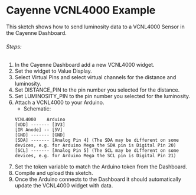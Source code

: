 # Cayenne VCNL4000 Example

This sketch shows how to send luminosity data to a VCNL4000 Sensor in the Cayenne Dashboard.

###### Steps:
1. In the Cayenne Dashboard add a new VCNL4000 widget.
2. Set the widget to Value Display.
3. Select Virtual Pins and select virtual channels for the distance and luminosity.
4. Set DISTANCE_PIN to the pin number you selected for the distance.
5. Set LUMINOSITY_PIN to the pin number you selected for the luminosity.
6. Attach a VCNL4000 to your Arduino.
   * Schematic:
   ```
   VCNL4000    Arduino
   [VDD] ------- [3V3]
   [IR Anode] -- [5V]
   [GND] ------- [GND]
   [SDA] ------- [Analog Pin 4] (The SDA may be different on some devices, e.g. for Arduino Mega the SDA pin is Digital Pin 20)
   [SCL] ------- [Analog Pin 5] (The SCL may be different on some devices, e.g. for Arduino Mega the SCL pin is Digital Pin 21)
   ```
7. Set the token variable to match the Arduino token from the Dashboard.
8. Compile and upload this sketch.
9. Once the Arduino connects to the Dashboard it should automatically update the VCNL4000 widget with data.